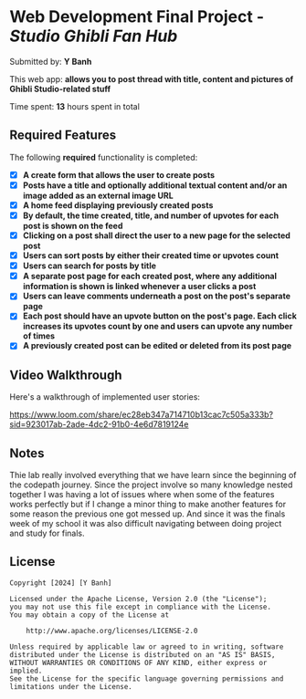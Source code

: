 # Web Development Final Project - *Studio Ghibli Fan Hub*

Submitted by: **Y Banh**

This web app: **allows you to post thread with title, content and pictures of Ghibli Studio-related stuff**

Time spent: **13** hours spent in total

## Required Features

The following **required** functionality is completed:

- [x] **A create form that allows the user to create posts**
- [x] **Posts have a title and optionally additional textual content and/or an image added as an external image URL**
- [x] **A home feed displaying previously created posts**
- [x] **By default, the time created, title, and number of upvotes for each post is shown on the feed**
- [x] **Clicking on a post shall direct the user to a new page for the selected post**
- [x] **Users can sort posts by either their created time or upvotes count**
- [x] **Users can search for posts by title**
- [x] **A separate post page for each created post, where any additional information is shown is linked whenever a user clicks a post**
- [x] **Users can leave comments underneath a post on the post's separate page**
- [x] **Each post should have an upvote button on the post's page. Each click increases its upvotes count by one and users can upvote any number of times**
- [x] **A previously created post can be edited or deleted from its post page**

## Video Walkthrough

Here's a walkthrough of implemented user stories:

https://www.loom.com/share/ec28eb347a714710b13cac7c505a333b?sid=923017ab-2ade-4dc2-91b0-4e6d7819124e

## Notes

Thie lab really involved everything that we have learn since the beginning of the codepath journey. Since the project involve so many knowledge nested together I was having a lot of issues where when some of the features works perfectly but if I change a minor thing to make another features for some reason the previous one got messed up. And since it was the finals week of my school it was also difficult navigating between doing project and study for finals. 

## License

    Copyright [2024] [Y Banh]

    Licensed under the Apache License, Version 2.0 (the "License");
    you may not use this file except in compliance with the License.
    You may obtain a copy of the License at

        http://www.apache.org/licenses/LICENSE-2.0

    Unless required by applicable law or agreed to in writing, software
    distributed under the License is distributed on an "AS IS" BASIS,
    WITHOUT WARRANTIES OR CONDITIONS OF ANY KIND, either express or implied.
    See the License for the specific language governing permissions and
    limitations under the License.
